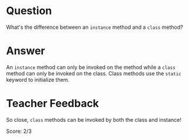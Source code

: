 # Question

What's the difference between an `instance` method and a `class` method?

# Answer

An `instance` method can only be invoked on the method while a `class` method can only be invoked on the class. Class methods use the `static` keyword to initialize them.

# Teacher Feedback

So close, `class` methods can be invoked by both the class and instance! 

Score: 2/3